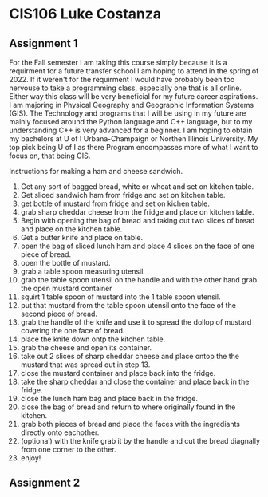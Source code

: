 # CIS106 Luke Costanza

## Assignment 1

For the Fall semester I am taking this course simply because it is a requirment for a future transfer school I am hoping to attend in the spring of 2022. If it weren't for the requirment I would have probably been too nervouse to take a programming class, especially one that is all online. Either way this class will be very beneficial for my future career aspirations. I am majoring in Physical Geography and Geographic Information Systems (GIS). The Technology and programs that I will be using in my future are mainly focused around the Python language and C++ language, but to my understanding C++ is very advanced for a beginner. I am hoping to obtain my bachelors at U of I Urbana-Champaign or Northen Illinois University. My top pick being U of I as there Program encompasses more of what I want to focus on, that being GIS.  



Instructions for making a ham and cheese sandwich. 
1. Get any sort of bagged bread, white or wheat and set on kitchen table.
2. Get sliced sandwich ham from fridge and set on kitchen table. 
3. get bottle of mustard from fridge and set on kichen table.
4. grab sharp cheddar cheese from the fridge and place on kitchen table. 
5. Begin with opening the bag of bread and taking out two slices of bread and place on the kitchen table. 
6. Get a butter knife and place on table.
7. open the bag of sliced lunch ham and place 4 slices on the face of one piece of bread.
8. open the bottle of mustard. 
9. grab a table spoon measuring utensil. 
10. grab the table spoon utensil on the handle and with the other hand grab the open mustard container
11. squirt 1 table spoon of mustard into the 1 table spoon utensil.
12. put that mustard from the table spoon utensil onto the face of the second piece of bread. 
13. grab the handle of the knife and use it to spread the dollop of mustard covering the one face of bread. 
14. place the knife down ontp the kitchen table.
14. grab the cheese and open its container.
15. take out 2 slices of sharp cheddar cheese and place ontop the the mustard that was spread out in step 13.
16. close the mustard container and place back into the fridge.
17. take the sharp cheddar and close the container and place back in the fridge.
18. close the lunch ham bag and place back in the fridge.
19. close the bag of bread and return to where originally found in the kitchen. 
20. grab both pieces of bread and place the faces with the ingrediants directly onto eachother.
21. (optional) with the knife grab it by the handle and cut the bread diagnally from one corner to the other. 
22. enjoy!
## Assignment 2

